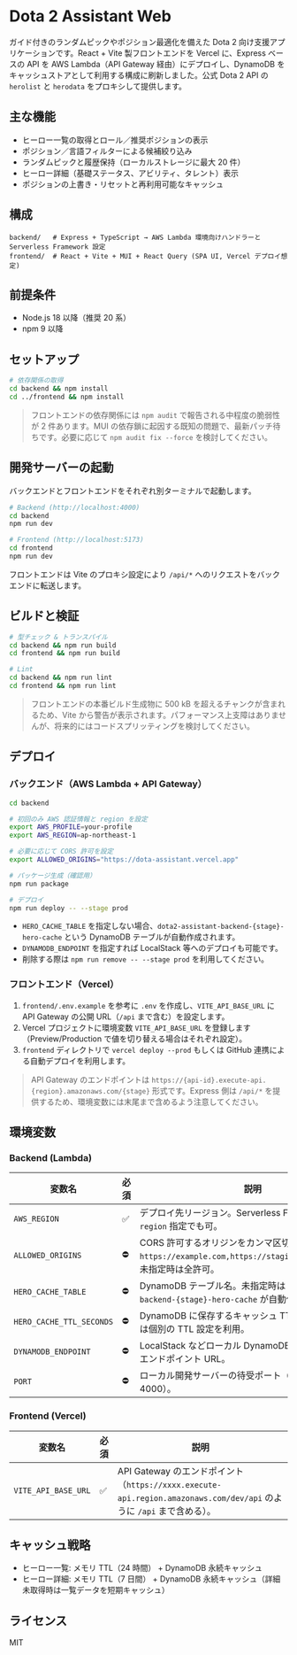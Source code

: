 # Dota 2 Assistant Web

ガイド付きのランダムピックやポジション最適化を備えた Dota 2 向け支援アプリケーションです。React + Vite 製フロントエンドを Vercel に、Express ベースの API を AWS Lambda（API Gateway 経由）にデプロイし、DynamoDB をキャッシュストアとして利用する構成に刷新しました。公式 Dota 2 API の `herolist` と `herodata` をプロキシして提供します。

## 主な機能

- ヒーロー一覧の取得とロール／推奨ポジションの表示
- ポジション／言語フィルターによる候補絞り込み
- ランダムピックと履歴保持（ローカルストレージに最大 20 件）
- ヒーロー詳細（基礎ステータス、アビリティ、タレント）表示
- ポジションの上書き・リセットと再利用可能なキャッシュ

## 構成

```text
backend/   # Express + TypeScript → AWS Lambda 環境向けハンドラーと Serverless Framework 設定
frontend/  # React + Vite + MUI + React Query (SPA UI, Vercel デプロイ想定)
```

## 前提条件

- Node.js 18 以降（推奨 20 系）
- npm 9 以降

## セットアップ

```bash
# 依存関係の取得
cd backend && npm install
cd ../frontend && npm install
```

> フロントエンドの依存関係には `npm audit` で報告される中程度の脆弱性が 2 件あります。MUI の依存鎖に起因する既知の問題で、最新パッチ待ちです。必要に応じて `npm audit fix --force` を検討してください。

## 開発サーバーの起動

バックエンドとフロントエンドをそれぞれ別ターミナルで起動します。

```bash
# Backend (http://localhost:4000)
cd backend
npm run dev

# Frontend (http://localhost:5173)
cd frontend
npm run dev
```

フロントエンドは Vite のプロキシ設定により `/api/*` へのリクエストをバックエンドに転送します。

## ビルドと検証

```bash
# 型チェック & トランスパイル
cd backend && npm run build
cd frontend && npm run build

# Lint
cd backend && npm run lint
cd frontend && npm run lint
```

> フロントエンドの本番ビルド生成物に 500 kB を超えるチャンクが含まれるため、Vite から警告が表示されます。パフォーマンス上支障はありませんが、将来的にはコードスプリッティングを検討してください。

## デプロイ

### バックエンド（AWS Lambda + API Gateway）

```bash
cd backend

# 初回のみ AWS 認証情報と region を設定
export AWS_PROFILE=your-profile
export AWS_REGION=ap-northeast-1

# 必要に応じて CORS 許可を設定
export ALLOWED_ORIGINS="https://dota-assistant.vercel.app"

# パッケージ生成（確認用）
npm run package

# デプロイ
npm run deploy -- --stage prod
```

- `HERO_CACHE_TABLE` を指定しない場合、`dota2-assistant-backend-{stage}-hero-cache` という DynamoDB テーブルが自動作成されます。
- `DYNAMODB_ENDPOINT` を指定すれば LocalStack 等へのデプロイも可能です。
- 削除する際は `npm run remove -- --stage prod` を利用してください。

### フロントエンド（Vercel）

1. `frontend/.env.example` を参考に `.env` を作成し、`VITE_API_BASE_URL` に API Gateway の公開 URL（`/api` まで含む）を設定します。
2. Vercel プロジェクトに環境変数 `VITE_API_BASE_URL` を登録します（Preview/Production で値を切り替える場合はそれぞれ設定）。
3. `frontend` ディレクトリで `vercel deploy --prod` もしくは GitHub 連携による自動デプロイを利用します。

> API Gateway のエンドポイントは `https://{api-id}.execute-api.{region}.amazonaws.com/{stage}` 形式です。Express 側は `/api/*` を提供するため、環境変数には末尾まで含めるよう注意してください。

## 環境変数

### Backend (Lambda)

| 変数名                   | 必須 | 説明                                                                                                                   |
| ------------------------ | ---- | ---------------------------------------------------------------------------------------------------------------------- |
| `AWS_REGION`             | ✅   | デプロイ先リージョン。Serverless Framework の `--region` 指定でも可。                                                  |
| `ALLOWED_ORIGINS`        | ⛔️  | CORS 許可するオリジンをカンマ区切りで指定（例: `https://example.com,https://staging.example.com`）。未指定時は全許可。 |
| `HERO_CACHE_TABLE`       | ⛔️  | DynamoDB テーブル名。未指定時は `dota2-assistant-backend-{stage}-hero-cache` が自動作成されます。                      |
| `HERO_CACHE_TTL_SECONDS` | ⛔️  | DynamoDB に保存するキャッシュ TTL（秒）。未指定時は個別の TTL 設定を利用。                                             |
| `DYNAMODB_ENDPOINT`      | ⛔️  | LocalStack などローカル DynamoDB を利用する場合のエンドポイント URL。                                                  |
| `PORT`                   | ⛔️  | ローカル開発サーバーの待受ポート（デフォルト 4000）。                                                                  |

### Frontend (Vercel)

| 変数名              | 必須 | 説明                                                                                                                 |
| ------------------- | ---- | -------------------------------------------------------------------------------------------------------------------- |
| `VITE_API_BASE_URL` | ✅   | API Gateway のエンドポイント（`https://xxxx.execute-api.region.amazonaws.com/dev/api` のように `/api` まで含める）。 |

## キャッシュ戦略

- ヒーロー一覧: メモリ TTL（24 時間） + DynamoDB 永続キャッシュ
- ヒーロー詳細: メモリ TTL（7 日間） + DynamoDB 永続キャッシュ（詳細未取得時は一覧データを短期キャッシュ）

## ライセンス

MIT

